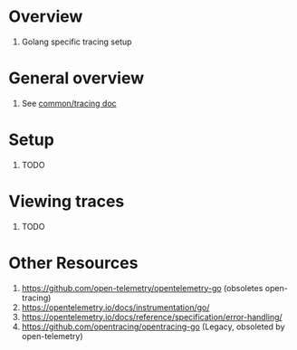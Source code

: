 # Overview
1. Golang specific tracing setup


# General overview
1. See [common/tracing doc](../common/observability/tracing.md)


# Setup
1. TODO


# Viewing traces
1. TODO


# Other Resources
1. https://github.com/open-telemetry/opentelemetry-go (obsoletes open-tracing)
1. https://opentelemetry.io/docs/instrumentation/go/
1. https://opentelemetry.io/docs/reference/specification/error-handling/
1. https://github.com/opentracing/opentracing-go (Legacy, obsoleted by open-telemetry)
